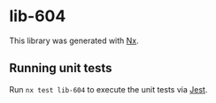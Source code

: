 # lib-604

This library was generated with [Nx](https://nx.dev).

## Running unit tests

Run `nx test lib-604` to execute the unit tests via [Jest](https://jestjs.io).
